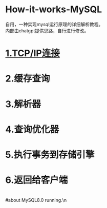 # How-it-works-MySQL
自用，一种实现mysql运行原理的详细解析教程。<br />
内部由chatgpt提供思路，自行进行修改。
#  [1.TCP/IP连接](https://github.com/zyb123nya/How-it-works-MySQL/blob/main/tcpip_connect.py)<br />
#  2.缓存查询<br />
#  3.解析器<br />
#  4.查询优化器<br />
#  5.执行事务到存储引擎<br />
#  6.返回给客户端<br />
<br />
#about MySQL8.0 running.\n<br />
